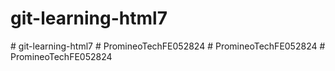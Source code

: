 # git-learning-html7
#   g i t - l e a r n i n g - h t m l 7  
 #   P r o m i n e o T e c h F E 0 5 2 8 2 4  
 #   P r o m i n e o T e c h F E 0 5 2 8 2 4  
 #   P r o m i n e o T e c h F E 0 5 2 8 2 4  
 